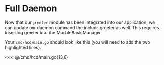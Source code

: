 # Full Daemon

Now that our `greeter` module has been integrated into our application, we can
update our daemon command the include greeter as well. This requires inserting
greeter into the ModuleBasicManager.

Your `cmd/hcd/main.go` should look like this (you will need to add the two
highlighted lines).

<<< @/cmd/hcd/main.go{13,8}
